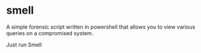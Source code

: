 # smell
A simple forensic script written in powershell that allows you to view various queries on a compromised system.

Just run Smell
